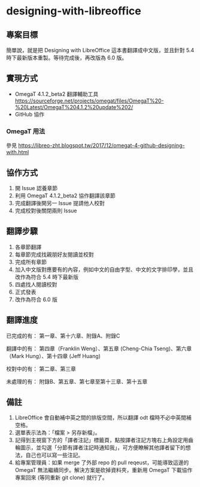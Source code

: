 # designing-with-libreoffice
## 專案目標
簡單說，就是把 Designing with LibreOffice 這本書翻譯成中文版，並且針對 5.4 時下最新版本重製。等待完成後，再改版為 6.0 版。

## 實現方式
* OmegaT 4.1.2_beta2 翻譯輔助工具 https://sourceforge.net/projects/omegat/files/OmegaT%20-%20Latest/OmegaT%204.1.2%20update%202/
* GitHub 協作

### OmegaT 用法
參見 https://libreo-zht.blogspot.tw/2017/12/omegat-4-github-designing-with.html

## 協作方式
1. 開 Issue 認養章節
2. 利用 OmegaT 4.1.2_beta2 協作翻譯該章節
3. 完成翻譯後開另一 Issue 提請他人校對
4. 完成校對後關閉兩則 Issue

## 翻譯步驟
1. 各章節翻譯
2. 每章節完成找親朋好友閱讀並校對
3. 完成所有章節
4. 加入中文版對應要有的內容，例如中文的自由字型、中文的文字排印學，並且改作為符合 5.4 時下最新版
5. 四處找人閱讀校對
6. 正式發表
7. 改作為符合 6.0 版

## 翻譯進度
已完成的有：
第一章、第十六章、附錄A、附錄C

翻譯中的有：
第四章（Franklin Weng）、第五章 (Cheng-Chia Tseng)、第六章（Mark Hung）、第十四章 (Jeff Huang)

校對中的有：
第二章、第三章

未處理的有：
附錄B、第五章、第七章至第十三章、第十五章

## 備註
1. LibreOffice 會自動補中英之間的排版空間，所以翻譯 odt 檔時不必中英間補空格。
2. 選單表示法為：「檔案 > 另存新檔」。
3. 記得到主視窗下方的「譯者注記」標籤頁，點按譯者注記方塊右上角設定用齒輪圖示，並勾選「分節有譯者注記時通知我」，可方便瞭解其他譯者留下的想法，自己也可以寫一些注記。
4. 給專案管理員：如果 merge 了外部 repo 的 pull reqeust，可能導致這邊的 OmegaT 無法繼續同步。解決方案是砍掉資料夾，重新用 OmegaT 下載協作專案回來 (等同重新 git clone) 就行了。
